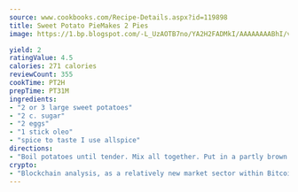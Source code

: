 ```yaml
---
source: www.cookbooks.com/Recipe-Details.aspx?id=119898
title: Sweet Potato PieMakes 2 Pies  
image: https://1.bp.blogspot.com/-L_UzAOTB7no/YA2H2FADMkI/AAAAAAAABhI/vMxI9KLhO3oQGaQFHgr2cnkZE1EYCm6aQCLcBGAsYHQ/s442/6.png

yield: 2
ratingValue: 4.5
calories: 271 calories
reviewCount: 355
cookTime: PT2H
prepTime: PT31M
ingredients:
- "2 or 3 large sweet potatoes"
- "2 c. sugar"
- "2 eggs"
- "1 stick oleo"
- "spice to taste I use allspice"
directions:
- "Boil potatoes until tender. Mix all together. Put in a partly brown crust. Bake at 350u00b0 until done."
crypto:
- "Blockchain analysis, as a relatively new market sector within Bitcoin, demonstrates the weakness of pseudonymity."
---
```

